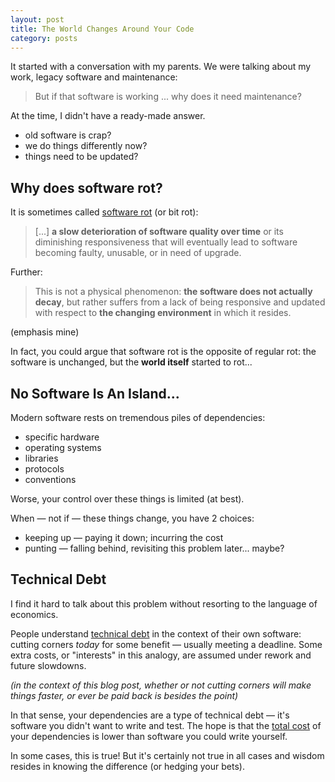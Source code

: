 ```yaml
---
layout: post
title: The World Changes Around Your Code
category: posts
---
```

It started with a conversation with my parents. We were talking about my work, legacy software and maintenance:

> But if that software is working ... why does it need maintenance?

At the time, I didn't have a ready-made answer.

- old software is crap?
- we do things differently now?
- things need to be updated?

## Why does software rot?

It is sometimes called [software rot](https://en.wikipedia.org/wiki/Software_rot) (or bit rot):

> [...] **a slow deterioration of software quality over time** or its diminishing
> responsiveness that will eventually lead to software becoming faulty,
> unusable, or in need of upgrade.

Further:

> This is not a physical phenomenon: **the software does not actually decay**, but
> rather suffers from a lack of being responsive and updated with respect to
> **the changing environment** in which it resides.

(emphasis mine)

In fact, you could argue that software rot is the opposite of regular rot: the
software is unchanged, but the **world itself** started to rot...

## No Software Is An Island...

Modern software rests on tremendous piles of dependencies:

- specific hardware
- operating systems
- libraries
- protocols
- conventions

Worse, your control over these things is limited (at best).

When — not if — these things change, you have 2 choices:

- keeping up — paying it down; incurring the cost
- punting — falling behind, revisiting this problem later... maybe?

## Technical Debt

I find it hard to talk about this problem without resorting to the language of economics.

People understand [technical debt](https://en.wikipedia.org/wiki/Technical_debt)
in the context of their own software: cutting corners _today_ for some benefit
— usually meeting a deadline. Some extra costs, or "interests" in this analogy,
are assumed under rework and future slowdowns.

_(in the context of this blog post, whether or not cutting corners will make things faster, or
ever be paid back is besides the point)_

In that sense, your dependencies are a type of technical debt — it's software
you didn't want to write and test. The hope is that the [total cost](https://en.wikipedia.org/wiki/Total_cost_of_ownership)
of your dependencies is lower than software you could write yourself.

In some cases, this is true! But it's certainly not true in all cases and
wisdom resides in knowing the difference (or hedging your bets).


